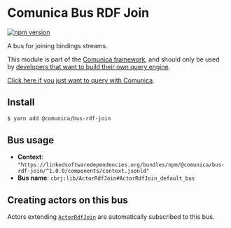 # Comunica Bus RDF Join

[![npm version](https://badge.fury.io/js/%40comunica%2Fbus-rdf-join.svg)](https://www.npmjs.com/package/@comunica/bus-rdf-join)

A bus for joining bindings streams.

This module is part of the [Comunica framework](https://github.com/comunica/comunica),
and should only be used by [developers that want to build their own query engine](https://comunica.dev/docs/modify/).

[Click here if you just want to query with Comunica](https://comunica.dev/docs/query/).

## Install

```bash
$ yarn add @comunica/bus-rdf-join
```

## Bus usage

* **Context**: `"https://linkedsoftwaredependencies.org/bundles/npm/@comunica/bus-rdf-join/^1.0.0/components/context.jsonld"`
* **Bus name**: `cbrj:lib/ActorRdfJoin#ActorRdfJoin_default_bus`

## Creating actors on this bus

Actors extending [`ActorRdfJoin`](https://comunica.github.io/comunica/classes/bus_rdf_join.actorrdfjoin.html) are automatically subscribed to this bus.

